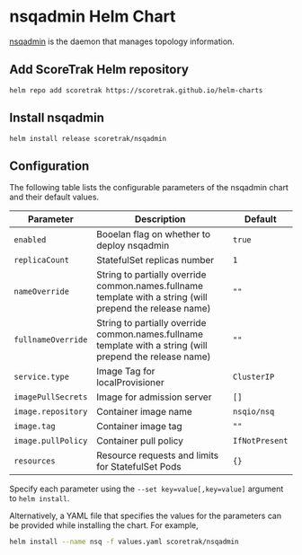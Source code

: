 # nsqadmin Helm Chart

[nsqadmin](https://nsq.io/components/nsqadmin.html) is the daemon that manages topology information.

## Add ScoreTrak Helm repository

```console
helm repo add scoretrak https://scoretrak.github.io/helm-charts
```

## Install nsqadmin

```console
helm install release scoretrak/nsqadmin
```

## Configuration

The following table lists the configurable parameters of the nsqadmin chart and their default values.

| Parameter                       | Description                                                                                               | Default                     |
| ------------------------------- | --------------------------------------------------------------------------------------------------------- | --------------------------- |
| `enabled`                       | Booelan flag on whether to deploy nsqadmin                                                                | `true`                      |
| `replicaCount`                  | StatefulSet replicas number                                                                               | `1`                         |
| `nameOverride`                  | String to partially override common.names.fullname template with a string (will prepend the release name) | `""`                        |
| `fullnameOverride`              | String to partially override common.names.fullname template with a string (will prepend the release name) | `""`                        |
| `service.type`                  | Image Tag for localProvisioner                                                                            | `ClusterIP`                 |
| `imagePullSecrets`              | Image for admission server                                                                                | `[]`                        |
| `image.repository`              | Container image name                                                                                      | `nsqio/nsq`                 |
| `image.tag`                     | Container image tag                                                                                       | `""`                        |
| `image.pullPolicy`              | Container pull policy                                                                                     | `IfNotPresent`              |
| `resources`                     | Resource requests and limits for StatefulSet Pods                                                         | `{}`                        |
Specify each parameter using the `--set key=value[,key=value]` argument to `helm install`.

Alternatively, a YAML file that specifies the values for the parameters can be provided while installing the chart. For example,

```bash
helm install --name nsq -f values.yaml scoretrak/nsqadmin
```